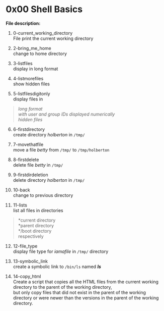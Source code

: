 # 0x00 Shell Basics

**File description:**  

1. 0-current_working_directory  
File print the current working directory  

2. 2-bring_me_home  
change to home directory  
3. 3-listfiles  
display in long format    
4. 4-listmorefiles  
show hidden files  
5. 5-listfilesdigitonly  
display files in  
> *long format*  
> *with user and group IDs displayed numerically*  
> *hidden files*  
6. 6-firstdirectory  
create directory *holberton* in `/tmp/` 

7. 7-movethatfile  
move a file *betty* from `/tmp/` to `/tmp/holberton`  

8. 8-firstdelete  
delete file *betty* in `/tmp/`  

9. 9-firstdirdeletion  
delete directory *holberton* in `/tmp/`  

10. 10-back  
change to previous directory  

11. 11-lists  
list all files in directories  
> *current directory  
> *parent directory  
> */boot directory  
respectively  

12. 12-file_type  
display file type for *iamafile* in `/tmp/` directory  

13. 13-symbolic_link  
create a symbolic link to `/bin/ls` named *__ls__*  

14. 14-copy_html  
Create a script that copies all the HTML files from the current working directory to the parent of the working directory,  
but only copy files that did not exist in the parent of the working directory or were newer than the versions in the parent of the working directory.  
